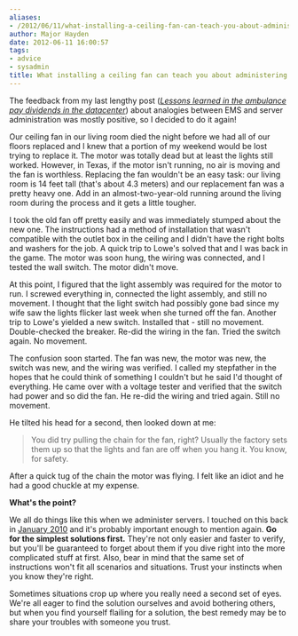 ```yaml
---
aliases:
- /2012/06/11/what-installing-a-ceiling-fan-can-teach-you-about-administering-servers/
author: Major Hayden
date: 2012-06-11 16:00:57
tags:
- advice
- sysadmin
title: What installing a ceiling fan can teach you about administering servers
---
```


The feedback from my last lengthy post (_[Lessons learned in the ambulance pay dividends in the datacenter][1]_) about analogies between EMS and server administration was mostly positive, so I decided to do it again!

Our ceiling fan in our living room died the night before we had all of our floors replaced and I knew that a portion of my weekend would be lost trying to replace it. The motor was totally dead but at least the lights still worked. However, in Texas, if the motor isn't running, no air is moving and the fan is worthless. Replacing the fan wouldn't be an easy task: our living room is 14 feet tall (that's about 4.3 meters) and our replacement fan was a pretty heavy one. Add in an almost-two-year-old running around the living room during the process and it gets a little tougher.

I took the old fan off pretty easily and was immediately stumped about the new one. The instructions had a method of installation that wasn't compatible with the outlet box in the ceiling and I didn't have the right bolts and washers for the job. A quick trip to Lowe's solved that and I was back in the game. The motor was soon hung, the wiring was connected, and I tested the wall switch. The motor didn't move.

At this point, I figured that the light assembly was required for the motor to run. I screwed everything in, connected the light assembly, and still no movement. I thought that the light switch had possibly gone bad since my wife saw the lights flicker last week when she turned off the fan. Another trip to Lowe's yielded a new switch. Installed that - still no movement. Double-checked the breaker. Re-did the wiring in the fan. Tried the switch again. No movement.

The confusion soon started. The fan was new, the motor was new, the switch was new, and the wiring was verified. I called my stepfather in the hopes that he could think of something I couldn't but he said I'd thought of everything. He came over with a voltage tester and verified that the switch had power and so did the fan. He re-did the wiring and tried again. Still no movement.

He tilted his head for a second, then looked down at me:

> You did try pulling the chain for the fan, right? Usually the factory sets them up so that the lights and fan are off when you hang it. You know, for safety.

After a quick tug of the chain the motor was flying. I felt like an idiot and he had a good chuckle at my expense.

**What's the point?**

We all do things like this when we administer servers. I touched on this back in [January 2010][2] and it's probably important enough to mention again. **Go for the simplest solutions first.** They're not only easier and faster to verify, but you'll be guaranteed to forget about them if you dive right into the more complicated stuff at first. Also, bear in mind that the same set of instructions won't fit all scenarios and situations. Trust your instincts when you know they're right.

Sometimes situations crop up where you really need a second set of eyes. We're all eager to find the solution ourselves and avoid bothering others, but when you find yourself flailing for a solution, the best remedy may be to share your troubles with someone you trust.

 [1]: /2012/05/31/lessons-learned-in-the-ambulance-pay-dividends-in-the-datacenter/
 [2]: /2010/01/03/a-new-year-system-administrator-inspiration/